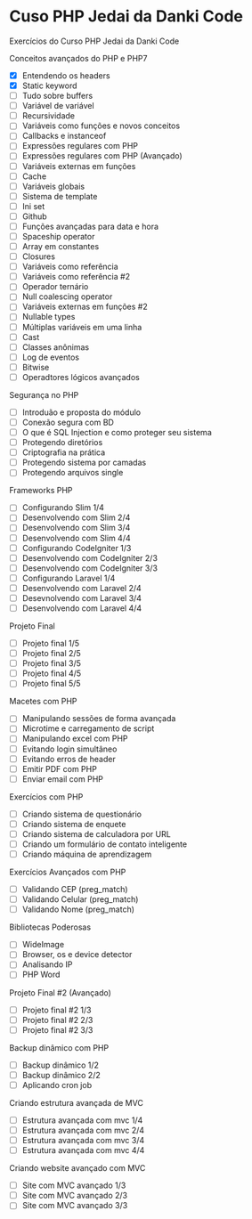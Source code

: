 # Cuso PHP Jedai da Danki Code
Exercícios do Curso PHP Jedai da Danki Code

Conceitos avançados do PHP e PHP7
- [x] Entendendo os headers
- [x] Static keyword
- [ ] Tudo sobre buffers
- [ ] Variável de variável
- [ ] Recursividade
- [ ] Variáveis como funções e novos conceitos
- [ ] Callbacks e instanceof
- [ ] Expressões regulares com PHP
- [ ] Expressões regulares com PHP (Avançado)
- [ ] Variáveis externas em funções
- [ ] Cache
- [ ] Variáveis globais
- [ ] Sistema de template
- [ ] Ini set
- [ ] Github
- [ ] Funções avançadas para data e hora
- [ ] Spaceship operator
- [ ] Array em constantes
- [ ] Closures
- [ ] Variáveis como referência
- [ ] Variáveis como referência #2
- [ ] Operador ternário
- [ ] Null coalescing operator
- [ ] Variáveis externas em funções #2
- [ ] Nullable types
- [ ] Múltiplas variáveis em uma linha
- [ ] Cast
- [ ] Classes anônimas
- [ ] Log de eventos
- [ ] Bitwise
- [ ] Operadtores lógicos avançados

Segurança no PHP
- [ ] Introduão e proposta do módulo
- [ ] Conexão segura com BD
- [ ] O que é SQL Injection e como proteger seu sistema
- [ ] Protegendo diretórios
- [ ] Criptografia na prática
- [ ] Protegendo sistema por camadas
- [ ] Protegendo arquivos single

Frameworks PHP
- [ ] Configurando Slim 1/4
- [ ] Desenvolvendo com Slim 2/4 
- [ ] Desenvolvendo com Slim 3/4
- [ ] Desenvolvendo com Slim 4/4
- [ ] Configurando CodeIgniter 1/3
- [ ] Desenvolvendo com CodeIgniter 2/3
- [ ] Desenvolvendo com CodeIgniter 3/3
- [ ] Configurando Laravel 1/4
- [ ] Desenvolvendo com Laravel 2/4
- [ ] Desevnolvendo com Laravel 3/4
- [ ] Desenvolvendo com Laravel 4/4

Projeto Final
- [ ] Projeto final 1/5
- [ ] Projeto final 2/5
- [ ] Projeto final 3/5
- [ ] Projeto final 4/5
- [ ] Projeto final 5/5

Macetes com PHP
- [ ] Manipulando sessões de forma avançada
- [ ] Microtime e carregamento de script
- [ ] Manipulando excel com PHP
- [ ] Evitando login simultâneo
- [ ] Evitando erros de header
- [ ] Emitir PDF com PHP
- [ ] Enviar email com PHP

Exercícios com PHP
- [ ] Criando sistema de questionário
- [ ] Criando sistema de enquete
- [ ] Criando sistema de calculadora por URL
- [ ] Criando um formulário de contato inteligente
- [ ] Criando máquina de aprendizagem

Exercícios Avançados com PHP
- [ ] Validando CEP (preg_match)
- [ ] Validando Celular (preg_match)
- [ ] Validando Nome (preg_match)

Bibliotecas Poderosas
- [ ] WideImage
- [ ] Browser, os e device detector
- [ ] Analisando IP 
- [ ] PHP Word

Projeto Final #2 (Avançado) 
- [ ] Projeto final #2 1/3
- [ ] Projeto final #2 2/3
- [ ] Projeto final #2 3/3

Backup dinâmico com PHP
- [ ] Backup dinâmico 1/2
- [ ] Backup dinâmico 2/2
- [ ] Aplicando cron job

Criando estrutura avançada de MVC
- [ ] Estrutura avançada com mvc 1/4
- [ ] Estrutura avançada com mvc 2/4
- [ ] Estrutura avançada com mvc 3/4
- [ ] Estrutura avançada com mvc 4/4

Criando website avançado com MVC
- [ ] Site com MVC avançado 1/3
- [ ] Site com MVC avançado 2/3
- [ ] Site com MVC avançado 3/3
